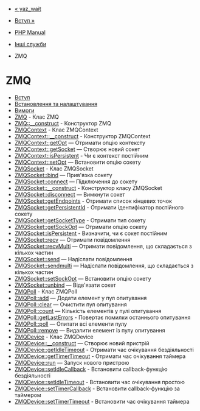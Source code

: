 - [« yaz_wait](function.yaz-wait.md)
- [Вступ »](intro.zmq.md)

- [PHP Manual](index.md)
- [Інші служби](refs.remote.other.md)
- ZMQ

# ZMQ

- [Вступ](intro.zmq.md)
- [Встановлення та налаштування](zmq.setup.md)
- [Вимоги](zmq.requirements.md)
- [ZMQ](class.zmq.md) - Клас ZMQ
- [ZMQ::\_\_construct](zmq.construct.md) - Конструктор ZMQ
- [ZMQContext](class.zmqcontext.md) - Клас ZMQContext
- [ZMQContext::\_\_construct](zmqcontext.construct.md) -
Конструктор ZMQContext
- [ZMQContext::getOpt](zmqcontext.getopt.md) — Отримати опцію
контексту
- [ZMQContext::getSocket](zmqcontext.getsocket.md) — Створює
новий сокет
- [ZMQContext::isPersistent](zmqcontext.ispersistent.md) -
Чи є контекст постійним
- [ZMQContext::setOpt](zmqcontext.setopt.md) — Встановити опцію
сокету
- [ZMQSocket](class.zmqsocket.md) - Клас ZMQSocket
- [ZMQSocket::bind](zmqsocket.bind.md) — Прив'язка сокету
- [ZMQSocket::connect](zmqsocket.connect.md) — Підключення до
сокету
- [ZMQSocket::\_\_construct](zmqsocket.construct.md) -
Конструктор класу ZMQSocket
- [ZMQSocket::disconnect](zmqsocket.disconnect.md) — Вимкнути
сокет
- [ZMQSocket::getEndpoints](zmqsocket.getendpoints.md) -
Отримати список кінцевих точок
- [ZMQSocket::getPersistentId](zmqsocket.getpersistentid.md) -
Отримати ідентифікатор постійного сокету
- [ZMQSocket::getSocketType](zmqsocket.getsockettype.md) -
Отримати тип сокету
- [ZMQSocket::getSockOpt](zmqsocket.getsockopt.md) — Отримати
опцію сокету
- [ZMQSocket::isPersistent](zmqsocket.ispersistent.md) -
Визначити, чи є сокет постійним
- [ZMQSocket::recv](zmqsocket.recv.md) — Отримати повідомлення
- [ZMQSocket::recvMulti](zmqsocket.recvmulti.md) — Отримати
повідомлення, що складається з кількох частин
- [ZMQSocket::send](zmqsocket.send.md) — Надіслати повідомлення
- [ZMQSocket::sendmulti](zmqsocket.sendmulti.md) — Надіслати
повідомлення, що складається з кількох частин
- [ZMQSocket::setSockOpt](zmqsocket.setsockopt.md) — Встановити
опцію сокету
- [ZMQSocket::unbind](zmqsocket.unbind.md) — Відв'язати сокет
- [ZMQPoll](class.zmqpoll.md) - Клас ZMQPoll
- [ZMQPoll::add](zmqpoll.add.md) — Додати елемент у пул опитування
- [ZMQPoll::clear](zmqpoll.clear.md) — Очистити пул опитування
- [ZMQPoll::count](zmqpoll.count.md) — Кількість елементів у
пулі опитування
- [ZMQPoll::getLastErrors](zmqpoll.getlasterrors.md) -
Повертає помилки останнього опитування
- [ZMQPoll::poll](zmqpoll.poll.md) — Опитати всі елементи пулу
- [ZMQPoll::remove](zmqpoll.remove.md) — Видалити елемент із пулу
опитування
- [ZMQDevice](class.zmqdevice.md) - Клас ZMQDevice
- [ZMQDevice::\_\_construct](zmqdevice.construct.md) — Створює
новий пристрій
- [ZMQDevice::getIdleTimeout](zmqdevice.getidletimeout.md) -
Отримати час очікування бездіяльності
- [ZMQDevice::getTimerTimeout](zmqdevice.gettimertimeout.md) -
Отримати час очікування таймера
- [ZMQDevice::run](zmqdevice.run.md) — Запуск нового пристрою
- [ZMQDevice::setIdleCallback](zmqdevice.setidlecallback.md) -
Встановити callback-функцію бездіяльності
- [ZMQDevice::setIdleTimeout](zmqdevice.setidletimeout.md) -
Встановити час очікування простою
- [ZMQDevice::setTimerCallback](zmqdevice.settimercallback.md) -
Встановити callback-функцію за таймером
- [ZMQDevice::setTimerTimeout](zmqdevice.settimertimeout.md) -
Встановити час очікування таймера
